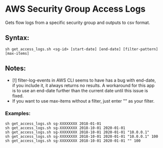 # AWS Security Group Access Logs

Gets flow logs from a specific security group and outputs to csv format.

## Syntax:

```
sh get_access_logs.sh <sg-id> [start-date] [end-date] [filter-pattern] [max-items]
```

## Notes: 

* [!] filter-log-events in AWS CLI seems to have has a bug with end-date, if you include it, it always returns no results. A workaround for this app is to use an end-date further than the current date until this issue is fixed.
* If you want to use max-items without a filter, just enter "" as your filter.

### Examples:

```
sh get_access_logs.sh sg-XXXXXXXX 2018-01-01
sh get_access_logs.sh sg-XXXXXXXX 2018-10-01 2020-01-01
sh get_access_logs.sh sg-XXXXXXXX 2018-10-01 2020-01-01 "10.0.0.1"
sh get_access_logs.sh sg-XXXXXXXX 2018-10-01 2020-01-01 "10.0.0.1" 100
sh get_access_logs.sh sg-XXXXXXXX 2018-10-01 2020-01-01 "" 100
```
